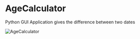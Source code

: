 # AgeCalculator
Python GUI Application gives the difference between two dates


![AgeCalculator](https://github.com/gupta07ayush/AgeCalculator/assets/29086241/b0afad78-f9ed-4ac0-83ef-bb457787385a)


